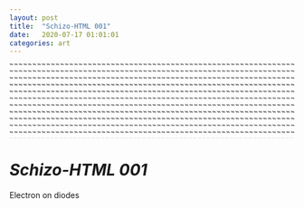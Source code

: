 ```yaml
---
layout: post
title:  "Schizo-HTML 001"
date:   2020-07-17 01:01:01
categories: art
---
```

<marquee direction="down" scrollamount="2" scrolldelay="0" behavior="alternate" height="6">
  <marquee behavior="alternate">
«««««««««««««««««««««««««««««««««««««««««««««««««««««««««««««««««««««««««««««««««««««««««««««««««««««««««««««««««««««««««««««««««««««««««««««««««««««««««««««««««««««««««««««««««««««««««««««««««««««««««««««««««««««««««««««««««««««««««««««««««««««««««««««««««««««««««««««««««««««««««««««««««««««««««««««««««««««««««««««««««««««««««««««««««««««««««««««««««««««
  </marquee>
</marquee>
<marquee direction="up" scrollamount="2" scrolldelay="0" behavior="alternate" height="6">
  <marquee behavior="alternate">
»»»»»»»»»»»»»»»»»»»»»»»»»»»»»»»»»»»»»»»»»»»»»»»»»»»»»»»»»»»»»»»»»»»»»»»»»»»»»»»»»»»»»»»»»»»»»»»»»»»»»»»»»»»»»»»»»»»»»»»»»»»»»»»»»»»»»»»»»»»»»»»»»»»»»»»»»»»»»»»»»»»»»»»»»»»»»»»»»»»»»»»»»»»»»»»»»»»»»»»»»»»»»»»»»»»»»»»»»»»»»»»»»»»»»»»»»»»»»»»»»»»»»»»»»»»»»»»»»»»»»»»»»»»»»»»»»»»»»»»»»»»»»»»»»»»»»»»»»»»»»»»»»»»»»»»»»»»»»»»»»»»»»»»»»»»»»»»»»»»»»»»»»»»»»»»»»»»»»»
  </marquee>
</marquee>
<marquee direction="down" scrollamount="1" scrolldelay="0" behavior="alternate" height="6">
  <marquee behavior="alternate">
«««««««««««««««««««««««««««««««««««««««««««««««««««««««««««««««««««««««««««««««««««««««««««««««««««««««««««««««««««««««««««««««««««««««««««««««««««««««««««««««««««««««««««««««««««««««««««««««««««««««««««««««««««««««««««««««««««««««««««««««««««««««««««««««««««««««««««««««««««««««««««««««««««««««««««««««««««««««««««««««««««««««««««««««««««««««««««««««««««««
  </marquee>
</marquee>
<marquee direction="up" scrollamount="1" scrolldelay="0" behavior="alternate" height="6">
  <marquee behavior="alternate">
»»»»»»»»»»»»»»»»»»»»»»»»»»»»»»»»»»»»»»»»»»»»»»»»»»»»»»»»»»»»»»»»»»»»»»»»»»»»»»»»»»»»»»»»»»»»»»»»»»»»»»»»»»»»»»»»»»»»»»»»»»»»»»»»»»»»»»»»»»»»»»»»»»»»»»»»»»»»»»»»»»»»»»»»»»»»»»»»»»»»»»»»»»»»»»»»»»»»»»»»»»»»»»»»»»»»»»»»»»»»»»»»»»»»»»»»»»»»»»»»»»»»»»»»»»»»»»»»»»»»»»»»»»»»»»»»»»»»»»»»»»»»»»»»»»»»»»»»»»»»»»»»»»»»»»»»»»»»»»»»»»»»»»»»»»»»»»»»»»»»»»»»»»»»»»»»»»»»»»
  </marquee>
</marquee>
<marquee direction="down" scrollamount="2" scrolldelay="0" behavior="alternate" height="6">
  <marquee behavior="alternate">
«««««««««««««««««««««««««««««««««««««««««««««««««««««««««««««««««««««««««««««««««««««««««««««««««««««««««««««««««««««««««««««««««««««««««««««««««««««««««««««««««««««««««««««««««««««««««««««««««««««««««««««««««««««««««««««««««««««««««««««««««««««««««««««««««««««««««««««««««««««««««««««««««««««««««««««««««««««««««««««««««««««««««««««««««««««««««««««««««««««
  </marquee>
</marquee>
<marquee direction="up" scrollamount="2" scrolldelay="0" behavior="alternate" height="6">
  <marquee behavior="alternate">
»»»»»»»»»»»»»»»»»»»»»»»»»»»»»»»»»»»»»»»»»»»»»»»»»»»»»»»»»»»»»»»»»»»»»»»»»»»»»»»»»»»»»»»»»»»»»»»»»»»»»»»»»»»»»»»»»»»»»»»»»»»»»»»»»»»»»»»»»»»»»»»»»»»»»»»»»»»»»»»»»»»»»»»»»»»»»»»»»»»»»»»»»»»»»»»»»»»»»»»»»»»»»»»»»»»»»»»»»»»»»»»»»»»»»»»»»»»»»»»»»»»»»»»»»»»»»»»»»»»»»»»»»»»»»»»»»»»»»»»»»»»»»»»»»»»»»»»»»»»»»»»»»»»»»»»»»»»»»»»»»»»»»»»»»»»»»»»»»»»»»»»»»»»»»»»»»»»»»»
  </marquee>
</marquee>
<marquee direction="down" scrollamount="3" scrolldelay="0" behavior="alternate" height="6">
  <marquee behavior="alternate">
«««««««««««««««««««««««««««««««««««««««««««««««««««««««««««««««««««««««««««««««««««««««««««««««««««««««««««««««««««««««««««««««««««««««««««««««««««««««««««««««««««««««««««««««««««««««««««««««««««««««««««««««««««««««««««««««««««««««««««««««««««««««««««««««««««««««««««««««««««««««««««««««««««««««««««««««««««««««««««««««««««««««««««««««««««««««««««««««««««««
  </marquee>
</marquee>
<marquee direction="up" scrollamount="3" scrolldelay="0" behavior="alternate" height="6">
  <marquee behavior="alternate">
»»»»»»»»»»»»»»»»»»»»»»»»»»»»»»»»»»»»»»»»»»»»»»»»»»»»»»»»»»»»»»»»»»»»»»»»»»»»»»»»»»»»»»»»»»»»»»»»»»»»»»»»»»»»»»»»»»»»»»»»»»»»»»»»»»»»»»»»»»»»»»»»»»»»»»»»»»»»»»»»»»»»»»»»»»»»»»»»»»»»»»»»»»»»»»»»»»»»»»»»»»»»»»»»»»»»»»»»»»»»»»»»»»»»»»»»»»»»»»»»»»»»»»»»»»»»»»»»»»»»»»»»»»»»»»»»»»»»»»»»»»»»»»»»»»»»»»»»»»»»»»»»»»»»»»»»»»»»»»»»»»»»»»»»»»»»»»»»»»»»»»»»»»»»»»»»»»»»»»
  </marquee>
</marquee>
<marquee direction="down" scrollamount="2" scrolldelay="0" behavior="alternate" height="6">
  <marquee behavior="alternate">
«««««««««««««««««««««««««««««««««««««««««««««««««««««««««««««««««««««««««««««««««««««««««««««««««««««««««««««««««««««««««««««««««««««««««««««««««««««««««««««««««««««««««««««««««««««««««««««««««««««««««««««««««««««««««««««««««««««««««««««««««««««««««««««««««««««««««««««««««««««««««««««««««««««««««««««««««««««««««««««««««««««««««««««««««««««««««««««««««««««
  </marquee>
</marquee>
<marquee direction="up" scrollamount="2" scrolldelay="0" behavior="alternate" height="6">
  <marquee behavior="alternate">
»»»»»»»»»»»»»»»»»»»»»»»»»»»»»»»»»»»»»»»»»»»»»»»»»»»»»»»»»»»»»»»»»»»»»»»»»»»»»»»»»»»»»»»»»»»»»»»»»»»»»»»»»»»»»»»»»»»»»»»»»»»»»»»»»»»»»»»»»»»»»»»»»»»»»»»»»»»»»»»»»»»»»»»»»»»»»»»»»»»»»»»»»»»»»»»»»»»»»»»»»»»»»»»»»»»»»»»»»»»»»»»»»»»»»»»»»»»»»»»»»»»»»»»»»»»»»»»»»»»»»»»»»»»»»»»»»»»»»»»»»»»»»»»»»»»»»»»»»»»»»»»»»»»»»»»»»»»»»»»»»»»»»»»»»»»»»»»»»»»»»»»»»»»»»»»»»»»»»»
  </marquee>
</marquee>
<marquee direction="down" scrollamount="1" scrolldelay="0" behavior="alternate" height="6">
  <marquee behavior="alternate">
«««««««««««««««««««««««««««««««««««««««««««««««««««««««««««««««««««««««««««««««««««««««««««««««««««««««««««««««««««««««««««««««««««««««««««««««««««««««««««««««««««««««««««««««««««««««««««««««««««««««««««««««««««««««««««««««««««««««««««««««««««««««««««««««««««««««««««««««««««««««««««««««««««««««««««««««««««««««««««««««««««««««««««««««««««««««««««««««««««««
  </marquee>
</marquee>
<marquee direction="up" scrollamount="1" scrolldelay="0" behavior="alternate" height="6">
  <marquee behavior="alternate">
»»»»»»»»»»»»»»»»»»»»»»»»»»»»»»»»»»»»»»»»»»»»»»»»»»»»»»»»»»»»»»»»»»»»»»»»»»»»»»»»»»»»»»»»»»»»»»»»»»»»»»»»»»»»»»»»»»»»»»»»»»»»»»»»»»»»»»»»»»»»»»»»»»»»»»»»»»»»»»»»»»»»»»»»»»»»»»»»»»»»»»»»»»»»»»»»»»»»»»»»»»»»»»»»»»»»»»»»»»»»»»»»»»»»»»»»»»»»»»»»»»»»»»»»»»»»»»»»»»»»»»»»»»»»»»»»»»»»»»»»»»»»»»»»»»»»»»»»»»»»»»»»»»»»»»»»»»»»»»»»»»»»»»»»»»»»»»»»»»»»»»»»»»»»»»»»»»»»»»
  </marquee>
</marquee>
<marquee direction="down" scrollamount="2" scrolldelay="0" behavior="alternate" height="6">
  <marquee behavior="alternate">
«««««««««««««««««««««««««««««««««««««««««««««««««««««««««««««««««««««««««««««««««««««««««««««««««««««««««««««««««««««««««««««««««««««««««««««««««««««««««««««««««««««««««««««««««««««««««««««««««««««««««««««««««««««««««««««««««««««««««««««««««««««««««««««««««««««««««««««««««««««««««««««««««««««««««««««««««««««««««««««««««««««««««««««««««««««««««««««««««««««
  </marquee>
</marquee>
<marquee direction="up" scrollamount="2" scrolldelay="0" behavior="alternate" height="6">
  <marquee behavior="alternate">
»»»»»»»»»»»»»»»»»»»»»»»»»»»»»»»»»»»»»»»»»»»»»»»»»»»»»»»»»»»»»»»»»»»»»»»»»»»»»»»»»»»»»»»»»»»»»»»»»»»»»»»»»»»»»»»»»»»»»»»»»»»»»»»»»»»»»»»»»»»»»»»»»»»»»»»»»»»»»»»»»»»»»»»»»»»»»»»»»»»»»»»»»»»»»»»»»»»»»»»»»»»»»»»»»»»»»»»»»»»»»»»»»»»»»»»»»»»»»»»»»»»»»»»»»»»»»»»»»»»»»»»»»»»»»»»»»»»»»»»»»»»»»»»»»»»»»»»»»»»»»»»»»»»»»»»»»»»»»»»»»»»»»»»»»»»»»»»»»»»»»»»»»»»»»»»»»»»»»»
  </marquee>
</marquee>
<marquee direction="down" scrollamount="3" scrolldelay="0" behavior="alternate" height="6">
  <marquee behavior="alternate">
«««««««««««««««««««««««««««««««««««««««««««««««««««««««««««««««««««««««««««««««««««««««««««««««««««««««««««««««««««««««««««««««««««««««««««««««««««««««««««««««««««««««««««««««««««««««««««««««««««««««««««««««««««««««««««««««««««««««««««««««««««««««««««««««««««««««««««««««««««««««««««««««««««««««««««««««««««««««««««««««««««««««««««««««««««««««««««««««««««««
  </marquee>
</marquee>
<marquee direction="up" scrollamount="3" scrolldelay="0" behavior="alternate" height="6">
  <marquee behavior="alternate">
»»»»»»»»»»»»»»»»»»»»»»»»»»»»»»»»»»»»»»»»»»»»»»»»»»»»»»»»»»»»»»»»»»»»»»»»»»»»»»»»»»»»»»»»»»»»»»»»»»»»»»»»»»»»»»»»»»»»»»»»»»»»»»»»»»»»»»»»»»»»»»»»»»»»»»»»»»»»»»»»»»»»»»»»»»»»»»»»»»»»»»»»»»»»»»»»»»»»»»»»»»»»»»»»»»»»»»»»»»»»»»»»»»»»»»»»»»»»»»»»»»»»»»»»»»»»»»»»»»»»»»»»»»»»»»»»»»»»»»»»»»»»»»»»»»»»»»»»»»»»»»»»»»»»»»»»»»»»»»»»»»»»»»»»»»»»»»»»»»»»»»»»»»»»»»»»»»»»»»
  </marquee>
</marquee>
<marquee direction="down" scrollamount="2" scrolldelay="0" behavior="alternate" height="6">
  <marquee behavior="alternate">
«««««««««««««««««««««««««««««««««««««««««««««««««««««««««««««««««««««««««««««««««««««««««««««««««««««««««««««««««««««««««««««««««««««««««««««««««««««««««««««««««««««««««««««««««««««««««««««««««««««««««««««««««««««««««««««««««««««««««««««««««««««««««««««««««««««««««««««««««««««««««««««««««««««««««««««««««««««««««««««««««««««««««««««««««««««««««««««««««««««
  </marquee>
</marquee>
<marquee direction="up" scrollamount="2" scrolldelay="0" behavior="alternate" height="6">
  <marquee behavior="alternate">
»»»»»»»»»»»»»»»»»»»»»»»»»»»»»»»»»»»»»»»»»»»»»»»»»»»»»»»»»»»»»»»»»»»»»»»»»»»»»»»»»»»»»»»»»»»»»»»»»»»»»»»»»»»»»»»»»»»»»»»»»»»»»»»»»»»»»»»»»»»»»»»»»»»»»»»»»»»»»»»»»»»»»»»»»»»»»»»»»»»»»»»»»»»»»»»»»»»»»»»»»»»»»»»»»»»»»»»»»»»»»»»»»»»»»»»»»»»»»»»»»»»»»»»»»»»»»»»»»»»»»»»»»»»»»»»»»»»»»»»»»»»»»»»»»»»»»»»»»»»»»»»»»»»»»»»»»»»»»»»»»»»»»»»»»»»»»»»»»»»»»»»»»»»»»»»»»»»»»»
  </marquee>
</marquee>
<marquee direction="down" scrollamount="1" scrolldelay="0" behavior="alternate" height="6">
  <marquee behavior="alternate">
«««««««««««««««««««««««««««««««««««««««««««««««««««««««««««««««««««««««««««««««««««««««««««««««««««««««««««««««««««««««««««««««««««««««««««««««««««««««««««««««««««««««««««««««««««««««««««««««««««««««««««««««««««««««««««««««««««««««««««««««««««««««««««««««««««««««««««««««««««««««««««««««««««««««««««««««««««««««««««««««««««««««««««««««««««««««««««««««««««««
  </marquee>
</marquee>
<marquee direction="up" scrollamount="1" scrolldelay="0" behavior="alternate" height="6">
  <marquee behavior="alternate">
»»»»»»»»»»»»»»»»»»»»»»»»»»»»»»»»»»»»»»»»»»»»»»»»»»»»»»»»»»»»»»»»»»»»»»»»»»»»»»»»»»»»»»»»»»»»»»»»»»»»»»»»»»»»»»»»»»»»»»»»»»»»»»»»»»»»»»»»»»»»»»»»»»»»»»»»»»»»»»»»»»»»»»»»»»»»»»»»»»»»»»»»»»»»»»»»»»»»»»»»»»»»»»»»»»»»»»»»»»»»»»»»»»»»»»»»»»»»»»»»»»»»»»»»»»»»»»»»»»»»»»»»»»»»»»»»»»»»»»»»»»»»»»»»»»»»»»»»»»»»»»»»»»»»»»»»»»»»»»»»»»»»»»»»»»»»»»»»»»»»»»»»»»»»»»»»»»»»»»
  </marquee>
</marquee>
<marquee direction="down" scrollamount="2" scrolldelay="0" behavior="alternate" height="6">
  <marquee behavior="alternate">
«««««««««««««««««««««««««««««««««««««««««««««««««««««««««««««««««««««««««««««««««««««««««««««««««««««««««««««««««««««««««««««««««««««««««««««««««««««««««««««««««««««««««««««««««««««««««««««««««««««««««««««««««««««««««««««««««««««««««««««««««««««««««««««««««««««««««««««««««««««««««««««««««««««««««««««««««««««««««««««««««««««««««««««««««««««««««««««««««««««
  </marquee>
</marquee>
<marquee direction="up" scrollamount="3" scrolldelay="0" behavior="alternate" height="6">
  <marquee behavior="alternate">
»»»»»»»»»»»»»»»»»»»»»»»»»»»»»»»»»»»»»»»»»»»»»»»»»»»»»»»»»»»»»»»»»»»»»»»»»»»»»»»»»»»»»»»»»»»»»»»»»»»»»»»»»»»»»»»»»»»»»»»»»»»»»»»»»»»»»»»»»»»»»»»»»»»»»»»»»»»»»»»»»»»»»»»»»»»»»»»»»»»»»»»»»»»»»»»»»»»»»»»»»»»»»»»»»»»»»»»»»»»»»»»»»»»»»»»»»»»»»»»»»»»»»»»»»»»»»»»»»»»»»»»»»»»»»»»»»»»»»»»»»»»»»»»»»»»»»»»»»»»»»»»»»»»»»»»»»»»»»»»»»»»»»»»»»»»»»»»»»»»»»»»»»»»»»»»»»»»»»»
  </marquee>
</marquee>

# *Schizo-HTML 001*
Electron on diodes
